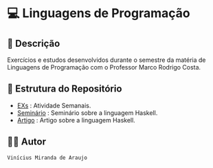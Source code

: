 # 💻 Linguagens de Programação

## 📃 Descrição

Exercícios e estudos desenvolvidos durante o semestre da matéria de Linguagens de Programação com o Professor Marco Rodrigo Costa.

## 📑 Estrutura do Repositório

- [EXs](/3_Periodo/LP/EXs/) : Atividade Semanais.
- [Seminário](/3_Periodo/LP/Seminario/) : Seminário sobre a linguagem Haskell.
- [Artigo](/3_Periodo/LP/Artigo/) : Artigo sobre a linguagem Haskell.

## 👨‍💻 Autor

`Vinícius Miranda de Araujo`